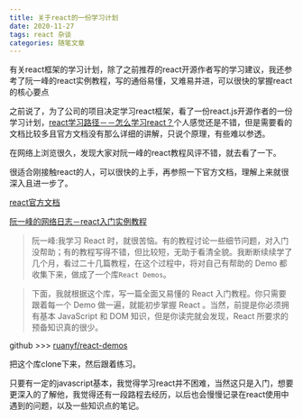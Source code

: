 ```yaml
---
title: 关于react的一份学习计划
date: 2020-11-27
tags: react 杂谈
categories: 随笔文章
---
```


有关react框架的学习计划，除了之前推荐的react开源作者写的学习建议，我还参考了阮一峰的react实例教程，写的通俗易懂，又难易并进，可以很快的掌握react的核心要点

<!-- more -->

之前说了，为了公司的项目决定学习react框架，看了一份react.js开源作者的一份学习计划，[react学习路径－－怎么学习react？](../20201119-react-learning-path)个人感觉还是不错，但是需要看的文档比较多且官方文档没有那么详细的讲解，只说个原理，有些难以参透。

在网络上浏览很久，发现大家对阮一峰的react教程风评不错，就去看了一下。

很适合刚接触react的人，可以很快的上手，再参照一下官方文档，理解上来就很深入且进一步了。

[react官方文档](https://react.docschina.org/docs/getting-started.html)

[阮一峰的网络日志－react入门实例教程](http://www.ruanyifeng.com/blog/2015/03/react.html)

>阮一峰:我学习 React 时，就很苦恼。有的教程讨论一些细节问题，对入门没帮助；有的教程写得不错，但比较短，无助于看清全貌。我断断续续学了几个月，看过二十几篇教程，在这个过程中，将对自己有帮助的 Demo 都收集下来，做成了一个库`React Demos`。

>下面，我就根据这个库，写一篇全面又易懂的 React 入门教程。你只需要跟着每一个 Demo 做一遍，就能初步掌握 React 。当然，前提是你必须拥有基本 JavaScript 和 DOM 知识，但是你读完就会发现，React 所要求的预备知识真的很少。

github >>> [ruanyf/react-demos](https://github.com/ruanyf/react-demos)

把这个库clone下来，然后跟着练习。

只要有一定的javascript基本，我觉得学习react并不困难，当然这只是入门，想要更深入的了解他，我觉得还有一段路程去经历，以后也会慢慢记录在react使用中遇到的问题，以及一些知识点的笔记。